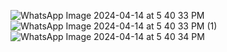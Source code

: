 ![WhatsApp Image 2024-04-14 at 5 40 33 PM](https://github.com/whoisdevraj/Multiple_Linear_regression_model/assets/119786618/6b1c56f1-ede1-4e7d-8c1f-ab1fb8a84f32)
![WhatsApp Image 2024-04-14 at 5 40 33 PM (1)](https://github.com/whoisdevraj/Multiple_Linear_regression_model/assets/119786618/4a6b12c6-5a35-45b3-bbc4-a788d94fe87e)
![WhatsApp Image 2024-04-14 at 5 40 34 PM](https://github.com/whoisdevraj/Multiple_Linear_regression_model/assets/119786618/1673d31b-d6ab-4f07-9566-5e6db95e7408)
